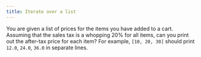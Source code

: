 ```yaml
---
title: Iterate over a list
---
```


You are given a list of prices for the items you have added to a cart. Assuming that the sales tax is a whopping 20% for all items, can you print out the after-tax price for each item? For example, `[10, 20, 30]` should print `12.0`, `24.0`, `36.0` in separate lines.
